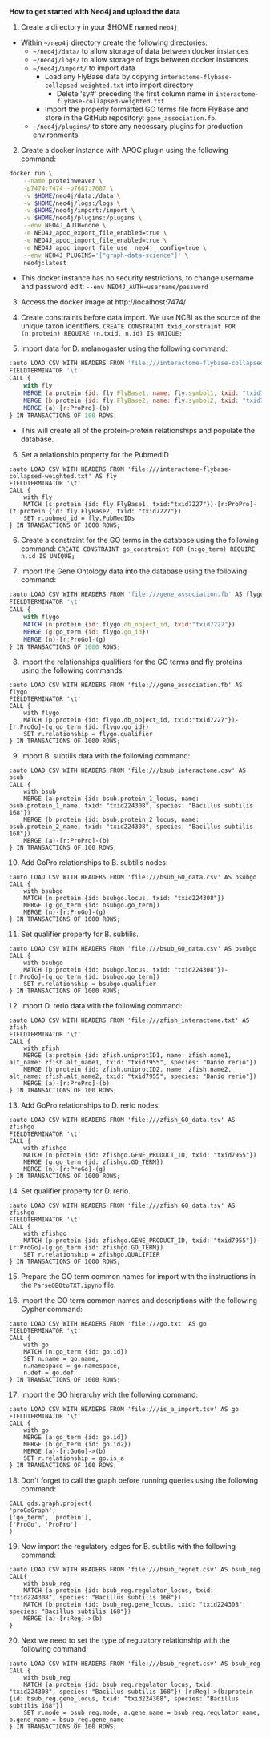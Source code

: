**How to get started with Neo4j and upload the data**
1. Create a directory in your $HOME named `neo4j`
 - Within `~/neo4j` directory create the following directories:
    - `~/neo4j/data/` to allow storage of data between docker instances
    - `~/neo4j/logs/` to allow storage of logs between docker instances
    - `~/neo4j/import/` to import data
        - Load any FlyBase data by copying `interactome-flybase-collapsed-weighted.txt`
        into import directory
        	- Delete 'sy#' preceding the first column name in `interactome-flybase-collapsed-weighted.txt`
        - Import the properly formatted GO terms file from FlyBase and store in the GitHub repository: `gene_association.fb`.
    - `~/neo4j/plugins/` to store any necessary plugins for production environments

2. Create a docker instance with APOC plugin using the following command:
```sh
docker run \
    --name proteinweaver \
    -p7474:7474 -p7687:7687 \
    -v $HOME/neo4j/data:/data \
    -v $HOME/neo4j/logs:/logs \
    -v $HOME/neo4j/import:/import \
    -v $HOME/neo4j/plugins:/plugins \
    --env NEO4J_AUTH=none \
    -e NEO4J_apoc_export_file_enabled=true \
    -e NEO4J_apoc_import_file_enabled=true \
    -e NEO4J_apoc_import_file_use__neo4j__config=true \
    --env NEO4J_PLUGINS='["graph-data-science"]' \
    neo4j:latest
```
- This docker instance has no security restrictions, to change username and password edit:
    `--env NEO4J_AUTH=username/password`

3. Access the docker image at http://localhost:7474/

4. Create constraints before data import. We use NCBI as the source of the unique taxon identifiers.
    `CREATE CONSTRAINT txid_constraint FOR (n:protein) REQUIRE (n.txid, n.id) IS UNIQUE;`

5. Import data for D. melanogaster using the following command:
```js
:auto LOAD CSV WITH HEADERS FROM 'file:///interactome-flybase-collapsed-weighted.txt' AS fly
FIELDTERMINATOR '\t'
CALL {
    with fly
    MERGE (a:protein {id: fly.FlyBase1, name: fly.symbol1, txid: "txid7227", species: "Drosophila melanogaster"})
    MERGE (b:protein {id: fly.FlyBase2, name: fly.symbol2, txid: "txid7227", species: "Drosophila melanogaster"})
    MERGE (a)-[r:ProPro]-(b)
} IN TRANSACTIONS OF 100 ROWS;
```
- This will create all of the protein-protein relationships and populate the database.

6. Set a relationship property for the PubmedID
```
:auto LOAD CSV WITH HEADERS FROM 'file:///interactome-flybase-collapsed-weighted.txt' AS fly
FIELDTERMINATOR '\t'
CALL {
    with fly
    MATCH (s:protein {id: fly.FlyBase1, txid:"txid7227"})-[r:ProPro]-(t:protein {id: fly.FlyBase2, txid: "txid7227"})
    SET r.pubmed_id = fly.PubMedIDs
} IN TRANSACTIONS OF 1000 ROWS;
```

6. Create a constraint for the GO terms in the database using the following command:
    `CREATE CONSTRAINT go_constraint FOR (n:go_term) REQUIRE n.id IS UNIQUE;`

7. Import the Gene Ontology data into the database using the following command:
```js
:auto LOAD CSV WITH HEADERS FROM 'file:///gene_association.fb' AS flygo
FIELDTERMINATOR '\t'
CALL {
    with flygo
    MATCH (n:protein {id: flygo.db_object_id, txid:"txid7227"})
    MERGE (g:go_term {id: flygo.go_id})
    MERGE (n)-[r:ProGo]-(g)
} IN TRANSACTIONS OF 1000 ROWS;
```

8. Import the relationships qualifiers for the GO terms and fly proteins using the following commands:
```
:auto LOAD CSV WITH HEADERS FROM 'file:///gene_association.fb' AS flygo
FIELDTERMINATOR '\t'
CALL {
    with flygo
    MATCH (p:protein {id: flygo.db_object_id, txid:"txid7227"})-[r:ProGo]-(g:go_term {id: flygo.go_id})
    SET r.relationship = flygo.qualifier
} IN TRANSACTIONS OF 1000 ROWS;
```

9. Import B. subtilis data with the following command:
```
:auto LOAD CSV WITH HEADERS FROM 'file:///bsub_interactome.csv' AS bsub
CALL {
    with bsub
    MERGE (a:protein {id: bsub.protein_1_locus, name: bsub.protein_1_name, txid: "txid224308", species: "Bacillus subtilis 168"})
    MERGE (b:protein {id: bsub.protein_2_locus, name: bsub.protein_2_name, txid: "txid224308", species: "Bacillus subtilis 168"})
    MERGE (a)-[r:ProPro]-(b)
} IN TRANSACTIONS OF 100 ROWS;
```

10. Add GoPro relationships to B. subtilis nodes:
```
:auto LOAD CSV WITH HEADERS FROM 'file:///bsub_GO_data.csv' AS bsubgo
CALL {
    with bsubgo
    MATCH (n:protein {id: bsubgo.locus, txid: "txid224308"})
    MERGE (g:go_term {id: bsubgo.go_term})
    MERGE (n)-[r:ProGo]-(g)
} IN TRANSACTIONS OF 1000 ROWS;
```

11. Set qualifier property for B. subtilis.
```
:auto LOAD CSV WITH HEADERS FROM 'file:///bsub_GO_data.csv' AS bsubgo
CALL {
    with bsubgo
    MATCH (p:protein {id: bsubgo.locus, txid: "txid224308"})-[r:ProGo]-(g:go_term {id: bsubgo.go_term})
    SET r.relationship = bsubgo.qualifier
} IN TRANSACTIONS OF 1000 ROWS;
```

12. Import D. rerio data with the following command:
```
:auto LOAD CSV WITH HEADERS FROM 'file:///zfish_interactome.txt' AS zfish
FIELDTERMINATOR '\t'
CALL {
    with zfish
    MERGE (a:protein {id: zfish.uniprotID1, name: zfish.name1, alt_name: zfish.alt_name1, txid: "txid7955", species: "Danio rerio"})
    MERGE (b:protein {id: zfish.uniprotID2, name: zfish.name2, alt_name: zfish.alt_name2, txid: "txid7955", species: "Danio rerio"})
    MERGE (a)-[r:ProPro]-(b)
} IN TRANSACTIONS OF 100 ROWS;
```

13. Add GoPro relationships to D. rerio nodes:
```
:auto LOAD CSV WITH HEADERS FROM 'file:///zfish_GO_data.tsv' AS zfishgo
FIELDTERMINATOR '\t'
CALL {
    with zfishgo
    MATCH (n:protein {id: zfishgo.GENE_PRODUCT_ID, txid: "txid7955"})
    MERGE (g:go_term {id: zfishgo.GO_TERM})
    MERGE (n)-[r:ProGo]-(g)
} IN TRANSACTIONS OF 1000 ROWS;
```

14. Set qualifier property for D. rerio.
```
:auto LOAD CSV WITH HEADERS FROM 'file:///zfish_GO_data.tsv' AS zfishgo
FIELDTERMINATOR '\t'
CALL {
    with zfishgo
    MATCH (p:protein {id: zfishgo.GENE_PRODUCT_ID, txid: "txid7955"})-[r:ProGo]-(g:go_term {id: zfishgo.GO_TERM})
    SET r.relationship = zfishgo.QUALIFIER
} IN TRANSACTIONS OF 1000 ROWS;
```

15. Prepare the GO term common names for import with the instructions in the `ParseOBOtoTXT.ipynb` file.

16. Import the GO term common names and descriptions with the following Cypher command:
```
:auto LOAD CSV WITH HEADERS FROM 'file:///go.txt' AS go
FIELDTERMINATOR '\t'
CALL {
    with go
    MATCH (n:go_term {id: go.id})
    SET n.name = go.name,
    n.namespace = go.namespace,
    n.def = go.def
} IN TRANSACTIONS OF 1000 ROWS;
```

17. Import the GO hierarchy with the following command:
```
:auto LOAD CSV WITH HEADERS FROM 'file:///is_a_import.tsv' AS go
FIELDTERMINATOR '\t'
CALL {
    with go
    MERGE (a:go_term {id: go.id})
    MERGE (b:go_term {id: go.id2})
    MERGE (a)-[r:GoGo]->(b)
    SET r.relationship = go.is_a
} IN TRANSACTIONS OF 100 ROWS;
```

18. Don't forget to call the graph before running queries using the following command:
```
CALL gds.graph.project(
'proGoGraph',
['go_term', 'protein'],
['ProGo', 'ProPro']
)
```

19. Now import the regulatory edges for B. subtilis with the following command:
```
:auto LOAD CSV WITH HEADERS FROM 'file:///bsub_regnet.csv' AS bsub_reg
CALL{
    with bsub_reg
    MATCH (a:protein {id: bsub_reg.regulator_locus, txid: "txid224308", species: "Bacillus subtilis 168"})
    MATCH (b:protein {id: bsub_reg.gene_locus, txid: "txid224308", species: "Bacillus subtilis 168"})
    MERGE (a)-[r:Reg]->(b)
}
```

20. Next we need to set the type of regulatory relationship with the following command:
```
:auto LOAD CSV WITH HEADERS FROM 'file:///bsub_regnet.csv' AS bsub_reg
CALL {
    with bsub_reg
    MATCH (a:protein {id: bsub_reg.regulator_locus, txid: "txid224308", species: "Bacillus subtilis 168"})-[r:Reg]->(b:protein {id: bsub_reg.gene_locus, txid: "txid224308", species: "Bacillus subtilis 168"})
    SET r.mode = bsub_reg.mode, a.gene_name = bsub_reg.regulator_name, b.gene_name = bsub_reg.gene_name
} IN TRANSACTIONS OF 100 ROWS;
```